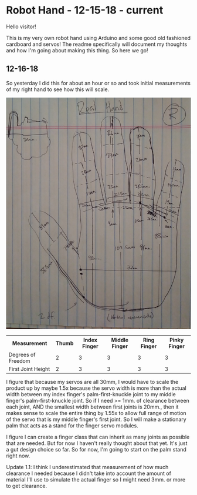# Robot Hand - 12-15-18 - current

Hello visitor!

This is my very own robot hand using Arduino and some good old fashioned cardboard and servos! The readme specifically will document my thoughts and how I'm going about making this thing. So here we go!

## 12-16-18

So yesterday I did this for about an hour or so and took initial measurements of my right hand to see how this will scale. 

<img src="dayOneHandMeasurements.jpg"/>

<table>
  <tr>
    <th> Measurement</th>
    <th> Thumb </th>
    <th> Index Finger </th>
    <th> Middle Finger </th>
    <th> Ring Finger </th>
    <th> Pinky Finger </th>
  </tr>
  <tr>
    <td> Degrees of Freedom </td>
    <td> 2 </td>
    <td> 3 </td>
    <td> 3 </td>
    <td> 3 </td>
    <td> 3 </td>    
  </tr>
  <tr>
    <td> First Joint Height </td>
    <td> 2 </td>
    <td> 3 </td>
    <td> 3 </td>
    <td> 3 </td>
    <td> 3 </td>    
  </tr>
</table>

I figure that because my servos are all 30mm, I would have to scale the product up by maybe 1.5x because the servo width is more than the actual width between my index finger's palm-first-knuckle joint to my middle finger's palm-first-knuckle joint. So if I need >= 1mm. of clearance between each joint, AND the smallest width between first joints is 20mm., then it makes sense to scale the entire thing by 1.55x to allow full range of motion of the servo that is my middle finger's first joint. So I will make a stationary palm that acts as a stand for the finger servo modules. 

I figure I can create a finger class that can inherit as many joints as possible that are needed. But for now I haven't really thought about that yet. It's just a gut design choice so far. So for now, I'm going to start on the palm stand right now.

Update 1.1: I think I underestimated that measurement of how much clearance I needed because I didn't take into account the amount of material I'll use to simulate the actual finger so I might need 3mm. or more to get clearance.
